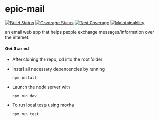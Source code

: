 # epic-mail 
[![Build Status](https://travis-ci.org/devPinheiro/epic-mail.svg?branch=develop)](https://travis-ci.org/devPinheiro/epic-mail) 
[![Coverage Status](https://coveralls.io/repos/github/devPinheiro/epic-mail/badge.svg?branch=develop)](https://coveralls.io/github/devPinheiro/epic-mail?branch=develop)
[![Test Coverage](https://api.codeclimate.com/v1/badges/c990f2e953e61b1017f2/test_coverage)](https://codeclimate.com/github/devPinheiro/epic-mail/test_coverage) 
[![Maintainability](https://api.codeclimate.com/v1/badges/c990f2e953e61b1017f2/maintainability)](https://codeclimate.com/github/devPinheiro/epic-mail/maintainability)

an email web app that helps people exchange messages/information over the internet.

#### Get Started
- After cloning the repo, cd into the root folder

- Install all necessary dependencies by running 

  ``npm install``

- Launch the node server with

  ``npm run dev``

- To run local tests using mocha
  
  ``npm run test``

